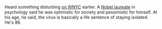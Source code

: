 Heard something disturbing <a href="https://www.wnycstudios.org/podcasts/tnyradiohour/segments/why-we-underestimated-covid-19">on WNYC</a> earlier. A <a href="https://en.wikipedia.org/wiki/Daniel_Kahneman">Nobel laureate</a> in psychology said he was optimistic for society and pessimistic for himself. At his age, he said, the virus is basically a life sentence of staying isolated. He's 86.
